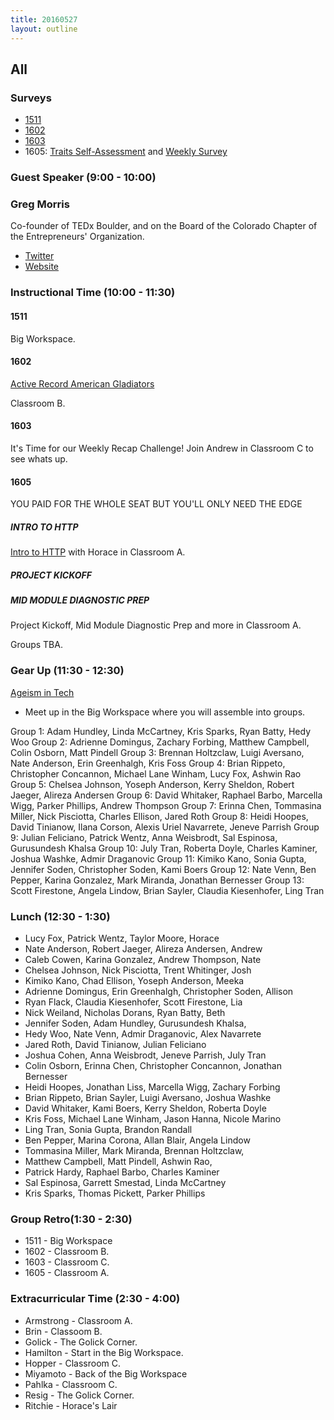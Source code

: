 ```yaml
---
title: 20160527
layout: outline
---
```

## All

### Surveys

* [1511](http://goo.gl/forms/wGiSUJIYFkaNN18i2)
* [1602](https://docs.google.com/forms/d/1U4-V9TbuTibNCejKRgA75cGoh-NrUVOrh3z9VgOkrkQ/viewform)
* [1603](https://docs.google.com/a/casimircreative.com/forms/d/18Qt8S07rZbdSZmGZUR6EFw-vtlEJ0PhgPZgdxO2AXHc/viewform?c=0&w=1)
* 1605: [Traits Self-Assessment](https://docs.google.com/forms/d/1APZtCqNhE11akwpDEO9Y3CpDyGy2PG8vXWUSuccONHo/viewform) and [Weekly Survey](https://docs.google.com/forms/d/1dx6eXgNqWScz-FoDDMbsmqmw_7QRKz3a45Ob8zQ2ijc/viewform)


### Guest Speaker (9:00 - 10:00)

### Greg Morris

Co-founder of TEDx Boulder, and on the Board of the Colorado Chapter of the Entrepreneurs' Organization.

* [Twitter](https://twitter.com/gmorris)
* [Website](http://www.gmorris.com/)


### Instructional Time (10:00 - 11:30)

#### 1511

Big Workspace.

#### 1602

[Active Record American Gladiators](https://github.com/turingschool/lesson_plans/blob/master/ruby_03-professional_rails_applications/active_record_american_gladiators.md)

Classroom B.

#### 1603

It's Time for our Weekly Recap Challenge!
Join Andrew in Classroom C to see whats up.

#### 1605

YOU PAID FOR THE WHOLE SEAT BUT YOU'LL ONLY NEED THE EDGE

##### INTRO TO HTTP

[Intro to HTTP](https://github.com/turingschool/lesson_plans/blob/master/ruby_01-object_oriented_programming_with_ruby/intro_to_http_and_curl_obstacle_course.org) with Horace in Classroom A.

##### PROJECT KICKOFF

##### MID MODULE DIAGNOSTIC PREP

Project Kickoff, Mid Module Diagnostic Prep and more in Classroom A.

Groups TBA.

### Gear Up (11:30 - 12:30)

[Ageism in Tech](https://github.com/turingschool/gear-up/blob/master/ageism_in_tech_org.markdown)

* Meet up in the Big Workspace where you will assemble into groups.

Group 1: Adam Hundley, Linda McCartney, Kris Sparks, Ryan Batty, Hedy Woo
Group 2: Adrienne Domingus, Zachary Forbing, Matthew Campbell, Colin Osborn, Matt Pindell
Group 3: Brennan Holtzclaw, Luigi Aversano, Nate Anderson, Erin Greenhalgh, Kris Foss
Group 4: Brian Rippeto, Christopher Concannon, Michael Lane Winham, Lucy Fox, Ashwin Rao
Group 5: Chelsea Johnson, Yoseph Anderson, Kerry Sheldon, Robert Jaeger, Alireza Andersen
Group 6: David Whitaker, Raphael Barbo, Marcella Wigg, Parker Phillips, Andrew Thompson
Group 7: Erinna Chen, Tommasina Miller, Nick Pisciotta, Charles Ellison, Jared Roth
Group 8: Heidi Hoopes, David Tinianow, Ilana Corson, Alexis Uriel Navarrete, Jeneve Parrish
Group 9: Julian Feliciano, Patrick Wentz, Anna Weisbrodt, Sal Espinosa, Gurusundesh Khalsa
Group 10: July Tran, Roberta Doyle, Charles Kaminer, Joshua Washke, Admir Draganovic
Group 11: Kimiko Kano, Sonia Gupta, Jennifer Soden, Christopher Soden, Kami Boers
Group 12: Nate Venn, Ben Pepper, Karina Gonzalez, Mark Miranda, Jonathan Bernesser
Group 13: Scott Firestone, Angela Lindow, Brian Sayler, Claudia Kiesenhofer, Ling Tran

### Lunch (12:30 - 1:30)

* Lucy Fox, Patrick Wentz, Taylor Moore, Horace
* Nate Anderson, Robert Jaeger, Alireza Andersen, Andrew
* Caleb Cowen, Karina Gonzalez, Andrew Thompson, Nate
* Chelsea Johnson, Nick Pisciotta, Trent Whitinger, Josh
* Kimiko Kano, Chad Ellison, Yoseph Anderson, Meeka
* Adrienne Domingus, Erin Greenhalgh, Christopher Soden, Allison
* Ryan Flack, Claudia Kiesenhofer, Scott Firestone, Lia
* Nick Weiland, Nicholas Dorans, Ryan Batty, Beth
* Jennifer Soden, Adam Hundley, Gurusundesh Khalsa,
* Hedy Woo, Nate Venn, Admir Draganovic, Alex Navarrete
* Jared Roth, David Tinianow, Julian Feliciano
* Joshua Cohen, Anna Weisbrodt, Jeneve Parrish, July Tran
* Colin Osborn, Erinna Chen, Christopher Concannon, Jonathan Bernesser
* Heidi Hoopes, Jonathan Liss, Marcella Wigg, Zachary Forbing
* Brian Rippeto, Brian Sayler, Luigi Aversano, Joshua Washke
* David Whitaker, Kami Boers, Kerry Sheldon, Roberta Doyle
* Kris Foss, Michael Lane Winham, Jason Hanna, Nicole Marino
* Ling Tran, Sonia Gupta, Brandon Randall
* Ben Pepper, Marina Corona, Allan Blair, Angela Lindow
* Tommasina Miller, Mark Miranda, Brennan Holtzclaw,
* Matthew Campbell, Matt Pindell, Ashwin Rao,
* Patrick Hardy, Raphael Barbo, Charles Kaminer
* Sal Espinosa, Garrett Smestad, Linda McCartney
* Kris Sparks, Thomas Pickett, Parker Phillips

### Group Retro(1:30 - 2:30)

* 1511 - Big Workspace
* 1602 - Classroom B.
* 1603 - Classroom C.
* 1605 - Classroom A.

### Extracurricular Time (2:30 - 4:00)

* Armstrong - Classroom A.
* Brin - Classoom B.
* Golick - The Golick Corner.
* Hamilton - Start in the Big Workspace.
* Hopper - Classroom C.
* Miyamoto - Back of the Big Workspace
* Pahlka - Classroom C.
* Resig - The Golick Corner.
* Ritchie - Horace's Lair
